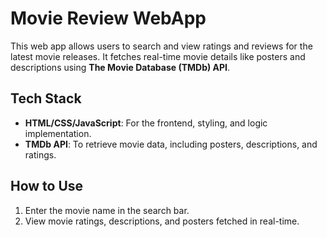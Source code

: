 # Movie Review WebApp

This web app allows users to search and view ratings and reviews for the latest movie releases. It fetches real-time movie details like posters and descriptions using **The Movie Database (TMDb) API**.

## Tech Stack

- **HTML/CSS/JavaScript**: For the frontend, styling, and logic implementation.
- **TMDb API**: To retrieve movie data, including posters, descriptions, and ratings.

## How to Use

1. Enter the movie name in the search bar.
2. View movie ratings, descriptions, and posters fetched in real-time.
